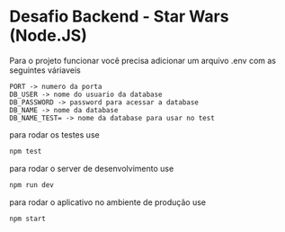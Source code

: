 # Desafio Backend - Star Wars (Node.JS)

Para o projeto funcionar você precisa adicionar um arquivo .env com as seguintes váriaveis

```
PORT -> numero da porta
DB_USER -> nome do usuario da database
DB_PASSWORD -> password para acessar a database
DB_NAME -> nome da database
DB_NAME_TEST= -> nome da database para usar no test
```

para rodar os testes use

```bash
npm test
```

para rodar o server de desenvolvimento use
```bash
npm run dev
```

para rodar o aplicativo no ambiente de produção use
```bash
npm start
```
